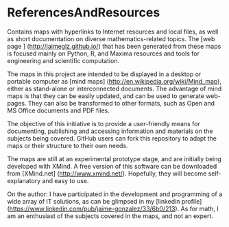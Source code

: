 ReferencesAndResources
======================

Contains maps with hyperlinks to Internet resources and local files, as well as short documentation on diverse mathematics-related topics. The [web page ] (http://jaimeglz.github.io/) that has been generated from these maps is focused mainly on Python, R, and Maxima resources and tools for engineering and scientific computation.

The maps in this project are intended to be displayed in a desktop or portable computer as [mind maps] (http://en.wikipedia.org/wiki/Mind_map), either as stand-alone or interconnected documents. The advantage of mind maps is that they can be easily updated, and can be used to generate web-pages. They can also be transformed to other formats, such as Open and MS Office documents and PDF files.  

The objective of this initiative is to provide a user-friendly means for documenting, publishing and accessing information and materials on the subjects being covered. GitHub users can fork this repository to adapt the maps or their structure to their own needs.

The maps are still at an experimental prototype stage, and are initially being developed with XMind. A free version of this software can be downloaded from [XMind.net] (http://www.xmind.net/). Hopefully, they will become self-explanatory and easy to use.
 
On the author: I have participated in the development and programming of a wide array of IT solutions, as can be glimpsed in my [linkedin profile] (https://www.linkedin.com/pub/jaime-gonzalez/33/6b0/213). As for math, I am an enthusiast of the subjects covered in the maps, and not an expert.